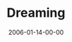 ---
layout: message
category: message
series: "Full Contact Life"
title: "Dreaming"
date: 2006-01-14-00-00
message_id: 86
audio-description: "Life is not supposed to be about survival, just making it to the next week. We’re designed for so much more. In fact, we’re only fully alive when we’re fully engaged, head-on in every area of our lives. In January and February we’ll look at the critical s"
audio: "http://www.crossroads.net/audio/2006/2006_01_Full_Contact_Life/Full_Contact_Life_02_01-15-06_Dreaming.mp3"
audio-title: "Dreaming"
audio-duration: ":"
---